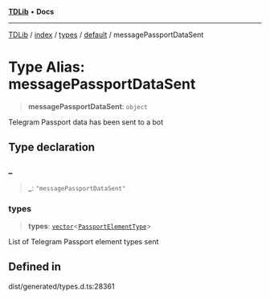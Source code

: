 [**TDLib**](../../../../../../README.md) • **Docs**

***

[TDLib](../../../../../../modules.md) / [index](../../../../../README.md) / [types](../../../README.md) / [default](../README.md) / messagePassportDataSent

# Type Alias: messagePassportDataSent

> **messagePassportDataSent**: `object`

Telegram Passport data has been sent to a bot

## Type declaration

### \_

> **\_**: `"messagePassportDataSent"`

### types

> **types**: [`vector`](vector.md)\<[`PassportElementType`](PassportElementType.md)\>

List of Telegram Passport element types sent

## Defined in

dist/generated/types.d.ts:28361

